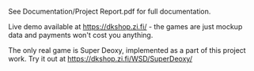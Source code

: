 See Documentation/Project Report.pdf for full documentation.

Live demo available at https://dkshop.zi.fi/ - the games are just mockup data and payments won't cost you anything.

The only real game is Super Deoxy, implemented as a part of this project work. Try it out at https://dkshop.zi.fi/WSD/SuperDeoxy/
